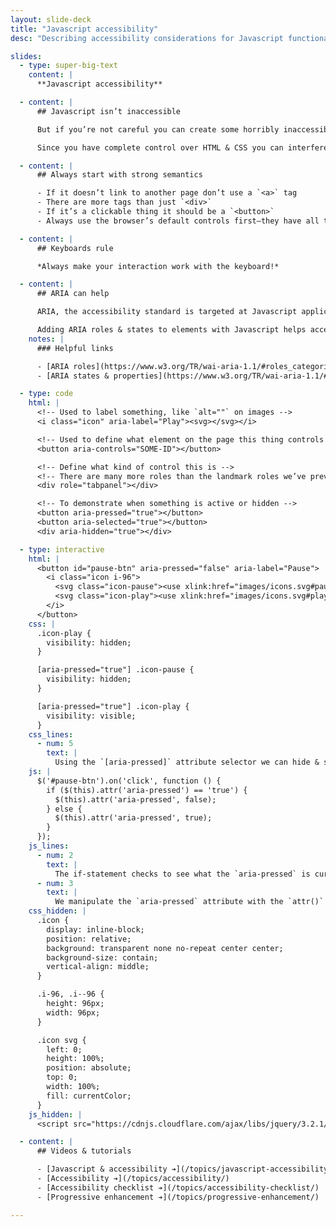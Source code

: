 ```yaml
---
layout: slide-deck
title: "Javascript accessibility"
desc: "Describing accessibility considerations for Javascript functionality within websites."

slides:
  - type: super-big-text
    content: |
      **Javascript accessibility**

  - content: |
      ## Javascript isn’t inaccessible

      But if you’re not careful you can create some horribly inaccessible solutions

      Since you have complete control over HTML & CSS you can interfere with accessibility tools

  - content: |
      ## Always start with strong semantics

      - If it doesn’t link to another page don’t use a `<a>` tag
      - There are more tags than just `<div>`
      - If it’s a clickable thing it should be a `<button>`
      - Always use the browser’s default controls first—they have all the accessibility functionality built-in

  - content: |
      ## Keyboards rule

      *Always make your interaction work with the keyboard!*

  - content: |
      ## ARIA can help

      ARIA, the accessibility standard is targeted at Javascript applications

      Adding ARIA roles & states to elements with Javascript helps accessibility tools understand the purpose
    notes: |
      ### Helpful links

      - [ARIA roles](https://www.w3.org/TR/wai-aria-1.1/#roles_categorization)
      - [ARIA states & properties](https://www.w3.org/TR/wai-aria-1.1/#states_and_properties)

  - type: code
    html: |
      <!-- Used to label something, like `alt=""` on images -->
      <i class="icon" aria-label="Play"><svg></svg></i>

      <!-- Used to define what element on the page this thing controls -->
      <button aria-controls="SOME-ID"></button>

      <!-- Define what kind of control this is -->
      <!-- There are many more roles than the landmark roles we’ve previously used -->
      <div role="tabpanel"></div>

      <!-- To demonstrate when something is active or hidden -->
      <button aria-pressed="true"></button>
      <button aria-selected="true"></button>
      <div aria-hidden="true"></div>

  - type: interactive
    html: |
      <button id="pause-btn" aria-pressed="false" aria-label="Pause">
        <i class="icon i-96">
          <svg class="icon-pause"><use xlink:href="images/icons.svg#pause"></use></svg>
          <svg class="icon-play"><use xlink:href="images/icons.svg#play"></use></svg>
        </i>
      </button>
    css: |
      .icon-play {
        visibility: hidden;
      }

      [aria-pressed="true"] .icon-pause {
        visibility: hidden;
      }

      [aria-pressed="true"] .icon-play {
        visibility: visible;
      }
    css_lines:
      - num: 5
        text: |
          Using the `[aria-pressed]` attribute selector we can hide & show the appropriate icon inside the button.
    js: |
      $('#pause-btn').on('click', function () {
        if ($(this).attr('aria-pressed') == 'true') {
          $(this).attr('aria-pressed', false);
        } else {
          $(this).attr('aria-pressed', true);
        }
      });
    js_lines:
      - num: 2
        text: |
          The if-statement checks to see what the `aria-pressed` is currently: `true` or `false`
      - num: 3
        text: |
          We manipulate the `aria-pressed` attribute with the `attr()` function setting it to the opposite of what it currently is.
    css_hidden: |
      .icon {
        display: inline-block;
        position: relative;
        background: transparent none no-repeat center center;
        background-size: contain;
        vertical-align: middle;
      }

      .i-96, .i--96 {
        height: 96px;
        width: 96px;
      }

      .icon svg {
        left: 0;
        height: 100%;
        position: absolute;
        top: 0;
        width: 100%;
        fill: currentColor;
      }
    js_hidden: |
      <script src="https://cdnjs.cloudflare.com/ajax/libs/jquery/3.2.1/jquery.min.js"></script>

  - content: |
      ## Videos & tutorials

      - [Javascript & accessibility ➔](/topics/javascript-accessibility/)
      - [Accessibility ➔](/topics/accessibility/)
      - [Accessibility checklist ➔](/topics/accessibility-checklist/)
      - [Progressive enhancement ➔](/topics/progressive-enhancement/)

---
```

